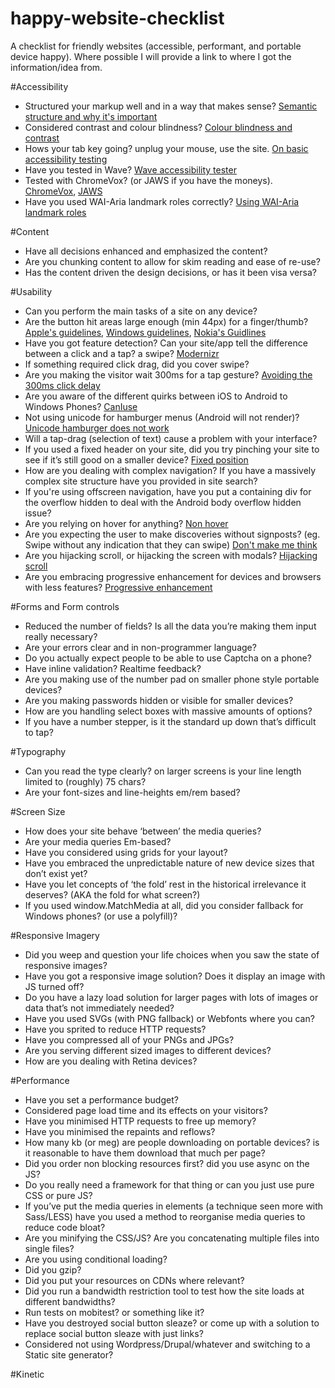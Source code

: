 happy-website-checklist
=======================

A checklist for friendly websites (accessible, performant,  and portable device happy). Where possible I will provide a link to where I got the information/idea from.

#Accessibility

- Structured your markup well and in a way that makes sense?  [Semantic structure and why it's important](http://webaim.org/techniques/semanticstructure/)
- Considered contrast and colour blindness? [Colour blindness and contrast](http://www.visionaustralia.org/digital-access-cca)
- Hows your tab key going? unplug your mouse, use the site. [On basic accessibility testing](http://24ways.org/2013/coding-towards-accessibility/)
- Have you tested in Wave? [Wave accessibility tester](http://wave.webaim.org/)
- Tested with ChromeVox? (or JAWS if you have the moneys). [ChromeVox](http://www.chromevox.com/), [JAWS](http://www.freedomscientific.com/products/fs/jaws-product-page.asp)
- Have you used WAI-Aria landmark roles correctly? [Using WAI-Aria landmark roles](http://blog.paciellogroup.com/2013/02/using-wai-aria-landmarks-2013/)

#Content

- Have all decisions enhanced and emphasized the content?
- Are you chunking content to allow for skim reading and ease of re-use?
- Has the content driven the design decisions, or has it been visa versa?

#Usability

- Can you perform the main tasks of a site on any device?
- Are the button hit areas large enough (min 44px) for a finger/thumb? [Apple's guidelines](http://developer.apple.com/iphone/library/documentation/UserExperience/Conceptual/MobileHIG/DesigningNativeApp/DesigningNativeApp.html#//apple_ref/doc/uid/TP40006556-CH4-SW1), [Windows guidelines](http://go.microsoft.com/?linkid=9713252), [Nokia's Guidlines](http://library.developer.nokia.com/index.jsp?topic=/S60_5th_Edition_Cpp_Developers_Library/GUID-5486EFD3-4660-4C19-A007-286DE48F6EEF.html)
- Have you got feature detection? Can your site/app tell the difference between a click and a tap? a swipe? [Modernizr](http://modernizr.com/)
- If something required click drag, did you cover swipe?
- Are you making the visitor wait 300ms for a tap gesture? [Avoiding the 300ms click delay](http://timkadlec.com/2013/11/Avoiding-the-300ms-click-delay-accessibly/)
- Are you aware of the different quirks between iOS to Android to Windows Phones? [CanIuse](http://caniuse.com/)
- Not using unicode for hamburger menus (Android will not render)? [Unicode hamburger does not work](https://twitter.com/davatron5000/status/341646818926530560)
- Will a tap-drag (selection of text) cause a problem with your interface?
- If you used a fixed header on your site, did you try pinching your site to see if it’s still good on a smaller device? [Fixed position](http://bradfrostweb.com/blog/mobile/fixed-position/)
- How are you dealing with complex navigation? If you have a massively complex site structure have you provided in site search?
- If you're using offscreen navigation, have you put a containing div for the overflow hidden to deal with the Android body overflow hidden issue?
- Are you relying on hover for anything? [Non hover](http://trentwalton.com/2010/07/05/non-hover/)
- Are you expecting the user to make discoveries without signposts? (eg. Swipe without any indication that they can swipe) [Don't make me think](http://www.sensible.com/dmmt.html)
- Are you hijacking scroll, or hijacking the screen with modals? [Hijacking scroll](http://trentwalton.com/2013/10/23/scroll-hijacking/)
- Are you embracing progressive enhancement for devices and browsers with less features? [Progressive enhancement](http://adactio.com/journal/1700/)

#Forms and Form controls

- Reduced the number of fields? Is all the data you’re making them input really necessary?
- Are your errors clear and in non-programmer language?
- Do you actually expect people to be able to use Captcha on a phone?
- Have inline validation? Realtime feedback?
- Are you making use of the number pad on smaller phone style portable devices?
- Are you making passwords hidden or visible for smaller devices?
- How are you handling select boxes with massive amounts of options?
- If you have a number stepper, is it the standard up down that’s difficult to tap?

#Typography 

- Can you read the type clearly? on larger screens is your line length limited to (roughly) 75 chars?
- Are your font-sizes and line-heights em/rem based?

#Screen Size

- How does your site behave ‘between’ the media queries?
- Are your media queries Em-based?
- Have you considered using grids for your layout?
- Have you embraced the unpredictable nature of new device sizes that don’t exist yet?
- Have you let concepts of ‘the fold’ rest in the historical irrelevance it deserves? (AKA the fold for what screen?)
- If you used window.MatchMedia at all, did you consider fallback for Windows phones? (or use a polyfill)?

#Responsive Imagery

- Did you weep and question your life choices when you saw the state of responsive images?
- Have you got a responsive image solution? Does it display an image with JS turned off?
- Do you have a lazy load solution for larger pages with lots of images or data that’s not immediately needed?
- Have you used SVGs (with PNG fallback) or Webfonts where you can?
- Have you sprited to reduce HTTP requests?
- Have you compressed all of your PNGs and JPGs?
- Are you serving different sized images to different devices?
- How are you dealing with Retina devices?

#Performance

- Have you set a performance budget?
- Considered page load time and its effects on your visitors?
- Have you minimised HTTP requests to free up memory?
- Have you minimised the repaints and reflows?
- How many kb (or meg) are people downloading on portable devices? is it reasonable to have them download that much per page?
- Did you order non blocking resources first? did you use async on the JS?
- Do you really need a framework for that thing or can you just use pure CSS or pure JS?
- If you’ve put the media queries in elements (a technique seen more with Sass/LESS) have you used a method to reorganise media queries to reduce code bloat?
- Are you minifying the CSS/JS? Are you concatenating multiple files into single files?
- Are you using conditional loading?
- Did you gzip?
- Did you put your resources on CDNs where relevant?
- Did you run a bandwidth restriction tool to test how the site loads at different bandwidths?
- Run tests on mobitest? or something like it?
- Have you destroyed social button sleaze? or come up with a solution to replace social button sleaze with just links?
- Considered not using Wordpress/Drupal/whatever and switching to a Static site generator?

#Kinetic



